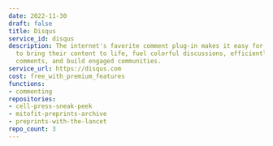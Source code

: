 ```yaml
---
date: 2022-11-30
draft: false
title: Disqus
service_id: disqus
description: The internet's favorite comment plug-in makes it easy for publishers
  to bring their content to life, fuel colorful discussions, efficiently moderate
  comments, and build engaged communities.
service_url: https://disqus.com
cost: free_with_premium_features
functions:
- commenting
repositories:
- cell-press-sneak-peek
- mitofit-preprints-archive
- preprints-with-the-lancet
repo_count: 3
---
```



